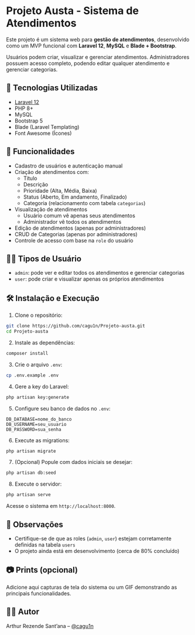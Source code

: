
# Projeto Austa - Sistema de Atendimentos

Este projeto é um sistema web para **gestão de atendimentos**, desenvolvido como um MVP funcional com **Laravel 12**, **MySQL** e **Blade + Bootstrap**.

Usuários podem criar, visualizar e gerenciar atendimentos. Administradores possuem acesso completo, podendo editar qualquer atendimento e gerenciar categorias.

## 🔧 Tecnologias Utilizadas

- [Laravel 12](https://laravel.com/)
- PHP 8+
- MySQL
- Bootstrap 5
- Blade (Laravel Templating)
- Font Awesome (Ícones)

## 🚀 Funcionalidades

- Cadastro de usuários e autenticação manual
- Criação de atendimentos com:
  - Título
  - Descrição
  - Prioridade (Alta, Média, Baixa)
  - Status (Aberto, Em andamento, Finalizado)
  - Categoria (relacionamento com tabela `categorias`)
- Visualização de atendimentos
  - Usuário comum vê apenas seus atendimentos
  - Administrador vê todos os atendimentos
- Edição de atendimentos (apenas por administradores)
- CRUD de Categorias (apenas por administradores)
- Controle de acesso com base na `role` do usuário

## 🧑‍💼 Tipos de Usuário

- `admin`: pode ver e editar todos os atendimentos e gerenciar categorias
- `user`: pode criar e visualizar apenas os próprios atendimentos

## 🛠️ Instalação e Execução

1. Clone o repositório:

```bash
git clone https://github.com/cagu1n/Projeto-austa.git
cd Projeto-austa
```

2. Instale as dependências:

```bash
composer install
```

3. Crie o arquivo `.env`:

```bash
cp .env.example .env
```

4. Gere a key do Laravel:

```bash
php artisan key:generate
```

5. Configure seu banco de dados no `.env`:

```dotenv
DB_DATABASE=nome_do_banco
DB_USERNAME=seu_usuario
DB_PASSWORD=sua_senha
```

6. Execute as migrations:

```bash
php artisan migrate
```

7. (Opcional) Popule com dados iniciais se desejar:

```bash
php artisan db:seed
```

8. Execute o servidor:

```bash
php artisan serve
```

Acesse o sistema em `http://localhost:8000`.

## 📌 Observações

- Certifique-se de que as roles (`admin`, `user`) estejam corretamente definidas na tabela `users`
- O projeto ainda está em desenvolvimento (cerca de 80% concluído)

## 📷 Prints (opcional)

Adicione aqui capturas de tela do sistema ou um GIF demonstrando as principais funcionalidades.

## 👨‍💻 Autor

Arthur Rezende Sant’ana – [@cagu1n](https://github.com/cagu1n)
